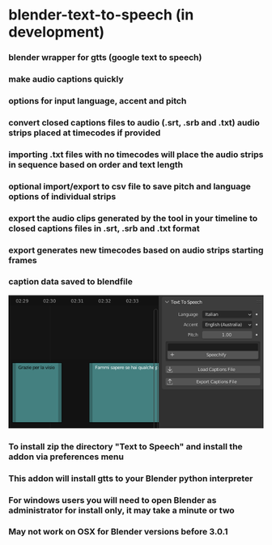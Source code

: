 # blender-text-to-speech (in development)
### blender wrapper for gtts (google text to speech)
### make audio captions quickly
### options for input language, accent and pitch
### convert closed captions files to audio (.srt, .srb and .txt) audio strips placed at timecodes if provided
### importing .txt files with no timecodes will place the audio strips in sequence based on order and text length
### optional import/export to csv file to save pitch and language options of individual strips
### export the audio clips generated by the tool in your timeline to closed captions files in .srt, .srb and .txt format
### export generates new timecodes based on audio strips starting frames
### caption data saved to blendfile

![alt text](https://github.com/technisculpt/blender-gtts/blob/main/ui_preview.png)

### To install zip the directory "Text to Speech" and install the addon via preferences menu
### This addon will install gtts to your Blender python interpreter
### For windows users you will need to open Blender as administrator for install only, it may take a minute or two
### May not work on OSX for Blender versions before 3.0.1